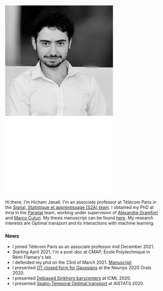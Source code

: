 

![self](img/me.png)


Hi there, I'm Hicham Janati. I'm an associate professor at Télécom Paris in the [Signal, Statistique et apprentissage (S2A) team](https://www.telecom-paris.fr/fr/recherche/laboratoires/laboratoire-traitement-et-communication-de-linformation-ltci/les-equipes-de-recherche/signal-statistique-et-apprentissage-s2a/personnes). I obtained my PhD at Inria in the [Parietal](https://team.inria.fr/parietal/) team, working under supervision of [Alexandre Gramfort](http://alexandre.gramfort.net) and [Marco Cuturi](http://marcocuturi.net). My thesis manuscript can be found [here](media/manuscript-hicham-janati.pdf). My research interests are Optimal transport and its interactions with machine learning.


### News
- I joined Télécom Paris as an associate professor mid December 2021.
- Starting April 2021, I'm a post-doc at CMAP, École Polytechnique in Rémi Flamary's lab.
- I defended my phd on the 23rd of March 2021. [Manuscript](media/manuscript-hicham-janati.pdf)
- I presented [OT closed form for Gaussians](https://arxiv.org/abs/2006.02572) at the Neurips 2020 Orals 2020.
- I presented [Debiased Sinkhorn barycenters](https://arxiv.org/abs/2006.02575) at ICML 2020.
- I presented [Spatio-Temporal Optimal transport](https://arxiv.org/pdf/1910.03860.pdf) at AISTATS 2020.

